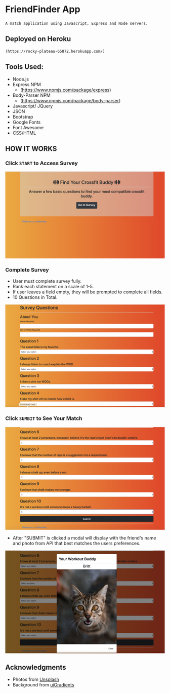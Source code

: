 # FriendFinder App
```
A match application using Javascript, Express and Node servers.
```

## Deployed on Heroku 
```
(https://rocky-plateau-65872.herokuapp.com/)
```

## Tools Used: 

  * Node.js 
  * Express NPM
    * (https://www.npmjs.com/package/express)
  * Body-Parser NPM
    * (https://www.npmjs.com/package/body-parser)
  * Javascript/ JQuery 
  * JSON
  * Bootstrap 
  * Google Fonts
  * Font Awesome
  * CSS/HTML

## HOW IT WORKS

### Click ```START``` to Access Survey


![startPage](media/start.png)


### Complete Survey

* User must complete survey fully. 
* Rank each statement on a scale of 1-5.
* If user leaves a field empty, they will be prompted to complete all fields. 
* 10 Questions in Total.

![surveyPage](media/survey.png)

### Click ```SUMBIT``` to See Your Match

![submit](media/submit.png)

* After "SUBMIT" is clicked a modal will display with the friend's name and photo from API that best matches the users preferences.

![modal](media/modal.png)

## Acknowledgments

* Photos from [Unsplash](https://unsplash.com/)
* Background from [uiGradients](https://uigradients.com/)
